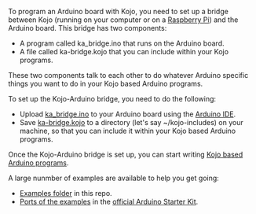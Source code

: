  To program an Arduino board with Kojo, you need to set up a bridge between Kojo (running on your computer or on a [Raspberry Pi](http://www.kogics.net/kojo-download#rpi)) and the Arduino board. This bridge has two components:
* A program called ka_bridge.ino that runs on the Arduino board.
* A file called ka-bridge.kojo that you can include within your Kojo programs.

These two components talk to each other to do whatever Arduino specific things you want to do in your Kojo based Arduino programs.

To set up the Kojo-Arduino bridge, you need to do the following:

* Upload [ka_bridge.ino](https://github.com/litan/kojo-arduino/blob/master/ka_bridge/ka_bridge.ino) to your Arduino board using the [Arduino IDE](http://arduino.cc/en/Guide/Environment).
* Save [ka-bridge.kojo](https://github.com/litan/kojo-arduino/blob/master/ka-bridge.kojo) to a directory (let's say ~/kojo-includes) on your machine, so that you can include it within your Kojo based Arduino programs.

Once the Kojo-Arduino bridge is set up, you can start writing [Kojo based Arduino programs](https://github.com/litan/kojo-arduino/blob/master/examples/darkness-led.kojo).

A large nunmber of examples are available to help you get going:
* [Examples folder](https://github.com/litan/kojo-arduino/tree/master/examples) in this repo.
* [Ports of the examples](https://github.com/litan/kojo-arduino/tree/master/starterkit) in the [official Arduino Starter Kit](http://arduino.cc/en/Main/ArduinoStarterKit).

